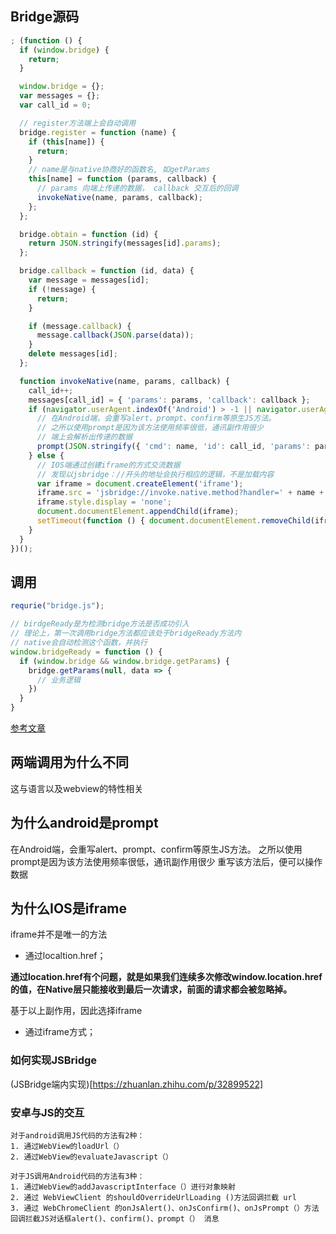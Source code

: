 ## Bridge源码
```js
; (function () {
  if (window.bridge) {
    return;
  }

  window.bridge = {};
  var messages = {};
  var call_id = 0;

  // register方法端上会自动调用
  bridge.register = function (name) {
    if (this[name]) {
      return;
    }
    // name是与native协商好的函数名, 如getParams
    this[name] = function (params, callback) {
      // params 向端上传递的数据， callback 交互后的回调
      invokeNative(name, params, callback);
    };
  };

  bridge.obtain = function (id) { 
    return JSON.stringify(messages[id].params);
  };

  bridge.callback = function (id, data) {
    var message = messages[id];
    if (!message) {
      return;
    }

    if (message.callback) {
      message.callback(JSON.parse(data));
    }
    delete messages[id];
  };

  function invokeNative(name, params, callback) {
    call_id++;
    messages[call_id] = { 'params': params, 'callback': callback };
    if (navigator.userAgent.indexOf('Android') > -1 || navigator.userAgent.indexOf('Adr') > -1) {
      // 在Android端，会重写alert、prompt、confirm等原生JS方法。
      // 之所以使用prompt是因为该方法使用频率很低，通讯副作用很少
      // 端上会解析出传递的数据
      prompt(JSON.stringify({ 'cmd': name, 'id': call_id, 'params': params }), '');
    } else {
      // IOS端通过创建iframe的方式交流数据
      // 发现以jsbridge：//开头的地址会执行相应的逻辑，不是加载内容
      var iframe = document.createElement('iframe');
      iframe.src = 'jsbridge://invoke.native.method?handler=' + name + '&id=' + call_id;
      iframe.style.display = 'none';
      document.documentElement.appendChild(iframe);
      setTimeout(function () { document.documentElement.removeChild(iframe); }, 0);
    }
  }
})();

```
## 调用
```js
requrie("bridge.js");

// birdgeReady是为检测bridge方法是否成功引入
// 理论上，第一次调用bridge方法都应该处于bridgeReady方法内
// native会自动检测这个函数，并执行
window.bridgeReady = function () {
  if (window.bridge && window.bridge.getParams) {
    bridge.getParams(null, data => {
      // 业务逻辑
    })
  }
}
```

[参考文章](https://segmentfault.com/a/1190000010356403)


## 两端调用为什么不同

  这与语言以及webview的特性相关

## 为什么android是prompt

  在Android端，会重写alert、prompt、confirm等原生JS方法。
  之所以使用prompt是因为该方法使用频率很低，通讯副作用很少
  重写该方法后，便可以操作数据

## 为什么IOS是iframe

  iframe并不是唯一的方法

  - 通过localtion.href；

  
  **通过location.href有个问题，就是如果我们连续多次修改window.location.href的值，在Native层只能接收到最后一次请求，前面的请求都会被忽略掉。**

  基于以上副作用，因此选择iframe

  - 通过iframe方式；



### 如何实现JSBridge
(JSBridge端内实现)[https://zhuanlan.zhihu.com/p/32899522]




### 安卓与JS的交互

    对于android调用JS代码的方法有2种： 
    1. 通过WebView的loadUrl（） 
    2. 通过WebView的evaluateJavascript（）

    对于JS调用Android代码的方法有3种： 
    1. 通过WebView的addJavascriptInterface（）进行对象映射 
    2. 通过 WebViewClient 的shouldOverrideUrlLoading ()方法回调拦截 url 
    3. 通过 WebChromeClient 的onJsAlert()、onJsConfirm()、onJsPrompt（）方法回调拦截JS对话框alert()、confirm()、prompt（） 消息